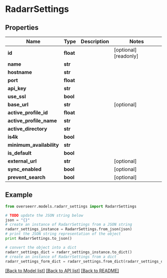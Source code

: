 # RadarrSettings


## Properties

Name | Type | Description | Notes
------------ | ------------- | ------------- | -------------
**id** | **float** |  | [optional] [readonly] 
**name** | **str** |  | 
**hostname** | **str** |  | 
**port** | **float** |  | 
**api_key** | **str** |  | 
**use_ssl** | **bool** |  | 
**base_url** | **str** |  | [optional] 
**active_profile_id** | **float** |  | 
**active_profile_name** | **str** |  | 
**active_directory** | **str** |  | 
**is4k** | **bool** |  | 
**minimum_availability** | **str** |  | 
**is_default** | **bool** |  | 
**external_url** | **str** |  | [optional] 
**sync_enabled** | **bool** |  | [optional] 
**prevent_search** | **bool** |  | [optional] 

## Example

```python
from overseerr.models.radarr_settings import RadarrSettings

# TODO update the JSON string below
json = "{}"
# create an instance of RadarrSettings from a JSON string
radarr_settings_instance = RadarrSettings.from_json(json)
# print the JSON string representation of the object
print RadarrSettings.to_json()

# convert the object into a dict
radarr_settings_dict = radarr_settings_instance.to_dict()
# create an instance of RadarrSettings from a dict
radarr_settings_form_dict = radarr_settings.from_dict(radarr_settings_dict)
```
[[Back to Model list]](../README.md#documentation-for-models) [[Back to API list]](../README.md#documentation-for-api-endpoints) [[Back to README]](../README.md)


